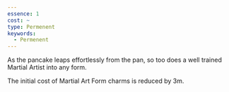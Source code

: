 ```yaml
---
essence: 1
cost: ~
type: Permenent
keywords:
  - Permenent
---
```


As the pancake leaps effortlessly from the pan, so too does a well trained Martial Artist into any form.

The initial cost of Martial Art Form charms is reduced by 3m.
